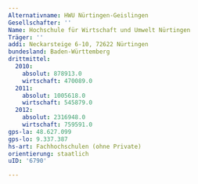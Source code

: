 ```yaml
---
Alternativname: HWU Nürtingen-Geislingen
Gesellschafter: ''
Name: Hochschule für Wirtschaft und Umwelt Nürtingen
Träger: ''
addi: Neckarsteige 6-10, 72622 Nürtingen
bundesland: Baden-Württemberg
drittmittel:
  2010:
    absolut: 878913.0
    wirtschaft: 470089.0
  2011:
    absolut: 1005618.0
    wirtschaft: 545879.0
  2012:
    absolut: 2316948.0
    wirtschaft: 759591.0
gps-la: 48.627.099
gps-lo: 9.337.387
hs-art: Fachhochschulen (ohne Private)
orientierung: staatlich
uID: '6790'

---
```


